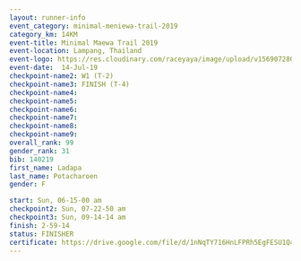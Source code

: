 ```yaml
---
layout: runner-info 
event_category: minimal-meniewa-trail-2019 
category_km: 14KM 
event-title: Minimal Maewa Trail 2019 
event-location: Lampang, Thailand 
event-logo: https://res.cloudinary.com/raceyaya/image/upload/v1569072805/logo/minimal-trail_ktnvsp.jpg 
event-date:  14-Jul-19 
checkpoint-name2: W1 (T-2) 
checkpoint-name3: FINISH (T-4) 
checkpoint-name4: 
checkpoint-name5: 
checkpoint-name6: 
checkpoint-name7: 
checkpoint-name8: 
checkpoint-name9: 
overall_rank: 99
gender_rank: 31
bib: 140219
first_name: Ladapa
last_name: Potacharoen
gender: F

start: Sun, 06-15-00 am
checkpoint2: Sun, 07-22-50 am
checkpoint3: Sun, 09-14-14 am
finish: 2-59-14
status: FINISHER
certificate: https://drive.google.com/file/d/1nNqTY716HnLFPRh5EgFESU1Q4FjHRIZK/view?usp=sharing
---
```

